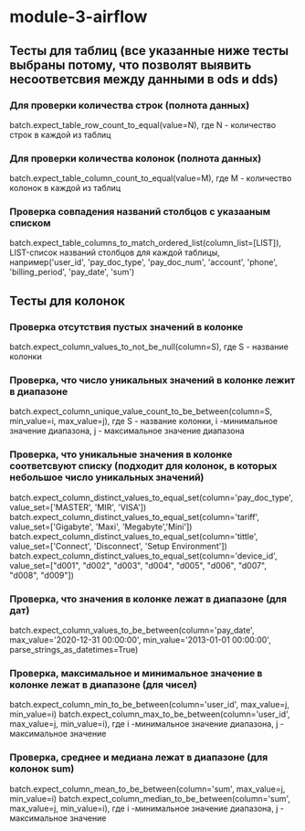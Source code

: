 # module-3-airflow
## Тесты для таблиц (все указанные ниже тесты выбраны потому, что позволят выявить несоответсвия между данными в ods и dds)
### Для проверки количества строк (полнота данных)
batch.expect_table_row_count_to_equal(value=N), где N - количество строк в каждой из таблиц
### Для проверки количества колонок (полнота данных)
batch.expect_table_column_count_to_equal(value=M), где M - количество колонок в каждой из таблиц
### Проверка совпадения названий столбцов с указааным списком
batch.expect_table_columns_to_match_ordered_list(column_list=[LIST]), LIST-список названий столбцов для каждой таблицы, например('user_id', 'pay_doc_type', 'pay_doc_num', 'account', 'phone', 'billing_period', 'pay_date', 'sum')
## Тесты для колонок
### Проверка отсутствия пустых значений в колонке
batch.expect_column_values_to_not_be_null(column=S), где S - название колонки
### Проверка, что число уникальных значений в колонке лежит в диапазоне
batch.expect_column_unique_value_count_to_be_between(column=S, min_value=i, max_value=j), где S - название колонки, i -минимальное значение диапазона, j - максимальное значение диапазона
### Проверка, что уникальные значения в колонке соответсвуют списку (подходит для колонок, в которых небольшое число уникальных значений)
batch.expect_column_distinct_values_to_equal_set(column='pay_doc_type', value_set=['MASTER', 'MIR', 'VISA'])
batch.expect_column_distinct_values_to_equal_set(column='tariff', value_set=['Gigabyte', 'Maxi', 'Megabyte','Mini'])
batch.expect_column_distinct_values_to_equal_set(column='tittle', value_set=['Connect', 'Disconnect', 'Setup Environment'])
batch.expect_column_distinct_values_to_equal_set(column='device_id', value_set=["d001",
      "d002",
      "d003",
      "d004",
      "d005",
      "d006",
      "d007",
      "d008",
      "d009"])
### Проверка, что значения в колонке лежат в диапазоне (для дат)
batch.expect_column_values_to_be_between(column='pay_date', max_value='2020-12-31 00:00:00', min_value='2013-01-01 00:00:00', parse_strings_as_datetimes=True)
### Проверка, максимальное и минимальное значение в колонке лежат в диапазоне (для чисел)
batch.expect_column_min_to_be_between(column='user_id', max_value=j, min_value=i)
batch.expect_column_max_to_be_between(column='user_id', max_value=j, min_value=i), где  i -минимальное значение диапазона, j - максимальное значение
### Проверка, среднее и медиана лежат в диапазоне (для колонок sum)
batch.expect_column_mean_to_be_between(column='sum', max_value=j, min_value=i)
batch.expect_column_median_to_be_between(column='sum', max_value=j, min_value=i), где  i -минимальное значение диапазона, j - максимальное значение

